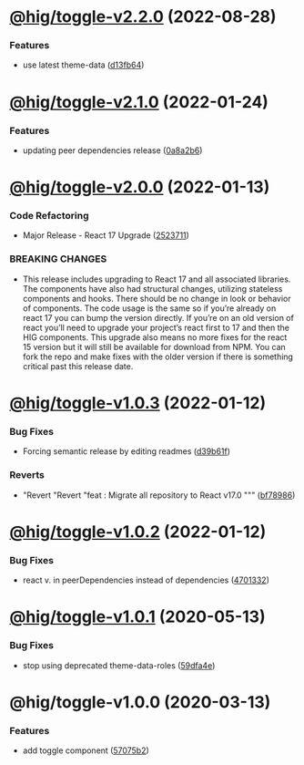 # [@hig/toggle-v2.2.0](https://github.com/Autodesk/hig/compare/@hig/toggle@2.1.0...@hig/toggle@2.2.0) (2022-08-28)


### Features

* use latest theme-data ([d13fb64](https://github.com/Autodesk/hig/commit/d13fb64))

# [@hig/toggle-v2.1.0](https://github.com/Autodesk/hig/compare/@hig/toggle@2.0.0...@hig/toggle@2.1.0) (2022-01-24)


### Features

* updating peer dependencies release ([0a8a2b6](https://github.com/Autodesk/hig/commit/0a8a2b6))

# [@hig/toggle-v2.0.0](https://github.com/Autodesk/hig/compare/@hig/toggle@1.0.3...@hig/toggle@2.0.0) (2022-01-13)


### Code Refactoring

* Major Release - React 17 Upgrade ([2523711](https://github.com/Autodesk/hig/commit/2523711))


### BREAKING CHANGES

* This release includes upgrading to React 17 and all associated libraries. The components have also had structural changes, utilizing stateless components and hooks. There should be no change in look or behavior of components. The code usage is the same so if you’re already on react 17 you can bump the version directly. If you’re on an old version of react you’ll need to upgrade your project’s react first to 17 and then the HIG components. This upgrade also means no more fixes for the react 15 version but it will still be available for download from NPM. You can fork the repo and make fixes with the older version if there is something critical past this release date.

# [@hig/toggle-v1.0.3](https://github.com/Autodesk/hig/compare/@hig/toggle@1.0.2...@hig/toggle@1.0.3) (2022-01-12)


### Bug Fixes

* Forcing semantic release by editing readmes ([d39b61f](https://github.com/Autodesk/hig/commit/d39b61f))


### Reverts

* "Revert "Revert "feat : Migrate all repository to React v17.0 """ ([bf78986](https://github.com/Autodesk/hig/commit/bf78986))

# [@hig/toggle-v1.0.2](https://github.com/Autodesk/hig/compare/@hig/toggle@1.0.1...@hig/toggle@1.0.2) (2022-01-12)


### Bug Fixes

*  react v. in peerDependencies instead of dependencies ([4701332](https://github.com/Autodesk/hig/commit/4701332))

# [@hig/toggle-v1.0.1](https://github.com/Autodesk/hig/compare/@hig/toggle@1.0.0...@hig/toggle@1.0.1) (2020-05-13)


### Bug Fixes

* stop using deprecated theme-data-roles ([59dfa4e](https://github.com/Autodesk/hig/commit/59dfa4e))

# @hig/toggle-v1.0.0 (2020-03-13)


### Features

* add toggle component ([57075b2](https://github.com/Autodesk/hig/commit/57075b2))
